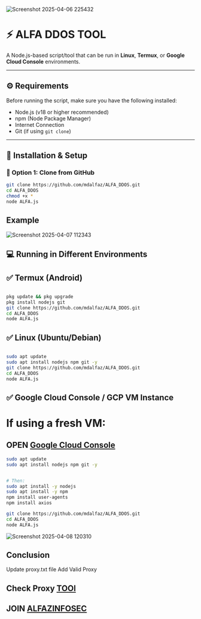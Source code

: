 ![Screenshot 2025-04-06 225432](https://github.com/user-attachments/assets/1eac34ab-9f0b-4fc7-a978-a4845079a003)


# ⚡ ALFA DDOS TOOL

A Node.js-based script/tool that can be run in **Linux**, **Termux**, or **Google Cloud Console** environments.

---

## ⚙️ Requirements

Before running the script, make sure you have the following installed:

- Node.js (v18 or higher recommended)
- npm (Node Package Manager)
- Internet Connection
- Git (if using `git clone`)

---

## 🚀 Installation & Setup

### 🔸 Option 1: Clone from GitHub

```bash
git clone https://github.com/mdalfaz/ALFA_DDOS.git
cd ALFA_DDOS
chmod +x *
node ALFA.js


```
## Example

![Screenshot 2025-04-07 112343](https://github.com/user-attachments/assets/5b93cdac-5c14-4823-b7a3-6a8922821099)


## 💻 Running in Different Environments

## ✅ Termux (Android)

```bash

pkg update && pkg upgrade
pkg install nodejs git
git clone https://github.com/mdalfaz/ALFA_DDOS.git
cd ALFA_DDOS
node ALFA.js

```

## ✅ Linux (Ubuntu/Debian)

```bash

sudo apt update
sudo apt install nodejs npm git -y
git clone https://github.com/mdalfaz/ALFA_DDOS.git
cd ALFA_DDOS
node ALFA.js

```

## ✅ Google Cloud Console / GCP VM Instance

# If using a fresh VM:

## OPEN [Google Cloud Console](https://shell.cloud.google.com)

```bash
sudo apt update
sudo apt install nodejs npm git -y

```
```bash

# Then:
sudo apt install -y nodejs
sudo apt install -y npm
npm install user-agents
npm install axios

git clone https://github.com/mdalfaz/ALFA_DDOS.git
cd ALFA_DDOS
node ALFA.js
```

![Screenshot 2025-04-08 120310](https://github.com/user-attachments/assets/236a3d83-5c3d-45e0-8f1a-90438c975647)


## Conclusion

Update proxy.txt file Add Valid Proxy

## Check Proxy [TOOl](https://github.com/mdalfaz/check_proxy)


## JOIN [ALFAZINFOSEC](https://t.me/ALFAZINFOSEC)


